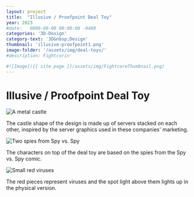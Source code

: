 ```yaml
---
layout: project
title:  "Illusive / Proofpoint Deal Toy"
year: 2023
#date:   0000-00-00 00:00:00 -0400
categories: '3D-Design'
category-text: '3D&nbsp;Design'
thumbnail: 'illusive-proofpoint1.png'
image-folder: '/assets/img/deal-toys/'
#description: Fightcorin'

#![Image]({{ site.page }}/assets/img/FightcoreThumbnail.png)
---
```


<h1>Illusive / Proofpoint Deal Toy</h1>

<img src="{{ page.image-folder }}illusive-proofpoint1.png" alt="A metal castle">

<p>
The castle shape of the design is made up of servers stacked on each other, inspired by the server graphics used in these companies' marketing.
</p>

<img src="{{ page.image-folder }}illusive-proofpoint2.png" alt="Two spies from Spy vs. Spy">

<p>
The characters on top of the deal toy are based on the spies from the Spy vs. Spy comic.
</p>

<img src="{{ page.image-folder }}illusive-proofpoint3.png" alt="Small red viruses">

<p>
The red pieces represent viruses and the spot light above them lights up in the physical version. 
</p>


<style type="text/css">
    a.toolbar {
      color: wheat;
      background-color: #f44336;
      padding: 14px 25px;
      display: inline-block;
    }
    a.pika-button {
        color: wheat;
        background-color:rgb(59, 149, 39);
        padding: 14px 25px;
        display: inline-block; 
    }

    li.citation {
        margin-bottom: 10px;
    }
</style>